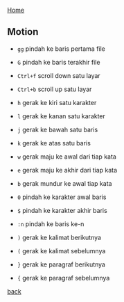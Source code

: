 [Home](../)

## Motion
- `gg` pindah ke baris pertama file
- `G` pindah ke baris terakhir file

- `Ctrl+f` scroll down satu layar
- `Ctrl+b` scroll up satu layar

- `h` gerak ke kiri satu karakter
- `l` gerak ke kanan satu karakter
- `j` gerak ke bawah satu baris
- `k` gerak ke atas satu baris

- `w` gerak maju ke awal dari tiap kata
- `e` gerak maju ke akhir dari tiap kata
- `b` gerak mundur ke awal tiap kata

- `0` pindah ke karakter awal baris
- `$` pindah ke karakter akhir baris
- `:n` pindah ke baris ke-n

- `)` gerak ke kalimat berikutnya 
- `(` gerak ke kalimat sebelumnya 

- `}` gerak ke paragraf berikutnya
- `{` gerak ke paragraf sebelumnya

[back](./)
